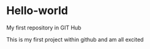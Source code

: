 # Hello-world
My first repository in GIT Hub

This is my first project within github and am all excited
